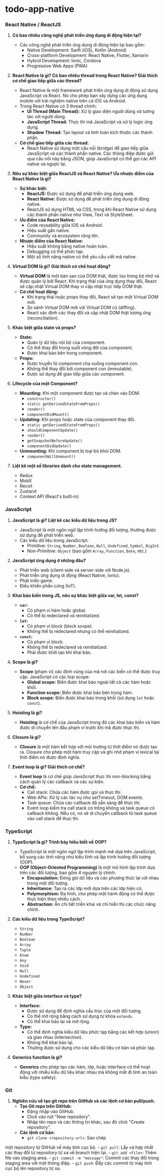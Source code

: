 # todo-app-native

### React Native / ReactJS

1. **Có bao nhiêu công nghệ phát triển ứng dụng di động hiện tại?**
   - Các công nghệ phát triển ứng dụng di động hiện tại bao gồm:
     - Native Development: Swift (iOS), Kotlin (Android)
     - Cross-platform Development: React Native, Flutter, Xamarin
     - Hybrid Development: Ionic, Cordova
     - Progressive Web Apps (PWA)

2. **React Native là gì? Có bao nhiêu thread trong React Native? Giải thích cơ chế giao tiếp giữa các thread?**
   - React Native là một framework phát triển ứng dụng di động sử dụng JavaScript và React. Nó cho phép bạn xây dựng các ứng dụng mobile với trải nghiệm native trên cả iOS và Android.
   - Trong React Native có 3 thread chính:
     - **UI Thread (Main Thread):** Xử lý giao diện người dùng và tương tác với người dùng.
     - **JavaScript Thread:** Thực thi mã JavaScript và xử lý logic ứng dụng.
     - **Shadow Thread:** Tạo layout và tính toán kích thước các thành phần.
   - **Cơ chế giao tiếp giữa các thread:**
     - React Native sử dụng một cầu nối (bridge) để giao tiếp giữa JavaScript và các thành phần native. Các thông điệp được gửi qua cầu nối này bằng JSON, giúp JavaScript có thể gọi các API native và ngược lại.

3. **Nêu sự khác biệt giữa ReactJS và React Native? Ưu nhược điểm của React Native là gì?**
   - **Sự khác biệt:**
     - **ReactJS:** Được sử dụng để phát triển ứng dụng web.
     - **React Native:** Được sử dụng để phát triển ứng dụng di động native.
     - ReactJS sử dụng HTML và CSS, trong khi React Native sử dụng các thành phần native như View, Text và StyleSheet.
   - **Ưu điểm của React Native:**
     - Code reusability giữa iOS và Android.
     - Hiệu suất gần native.
     - Community và ecosystem rộng lớn.
   - **Nhược điểm của React Native:**
     - Hiệu suất không bằng native hoàn toàn.
     - Debugging có thể phức tạp.
     - Một số tính năng native có thể yêu cầu viết mã native.

4. **Virtual DOM là gì? Giải thích cơ chế hoạt động?**
   - **Virtual DOM** là một bản sao của DOM thật, được lưu trong bộ nhớ và được quản lý bởi React. Khi trạng thái của ứng dụng thay đổi, React sẽ cập nhật Virtual DOM thay vì cập nhật trực tiếp DOM thật.
   - **Cơ chế hoạt động:**
     - Khi trạng thái hoặc props thay đổi, React sẽ tạo một Virtual DOM mới.
     - So sánh Virtual DOM mới với Virtual DOM cũ (diffing).
     - React xác định các thay đổi và cập nhật DOM thật tương ứng (reconciliation).

5. **Khác biệt giữa state và props?**
   - **State:** 
     - Quản lý dữ liệu nội bộ của component.
     - Có thể thay đổi trong suốt vòng đời của component.
     - Được khai báo bên trong component.
   - **Props:**
     - Được truyền từ component cha xuống component con.
     - Không thể thay đổi bởi component con (immutable).
     - Được sử dụng để giao tiếp giữa các component.

6. **Lifecycle của một Component?**
   - **Mounting:** Khi một component được tạo và chèn vào DOM.
     - `constructor()`
     - `static getDerivedStateFromProps()`
     - `render()`
     - `componentDidMount()`
   - **Updating:** Khi props hoặc state của component thay đổi.
     - `static getDerivedStateFromProps()`
     - `shouldComponentUpdate()`
     - `render()`
     - `getSnapshotBeforeUpdate()`
     - `componentDidUpdate()`
   - **Unmounting:** Khi component bị loại bỏ khỏi DOM.
     - `componentWillUnmount()`

7. **Liệt kê một số libraries dành cho state management.**
   - Redux
   - MobX
   - Recoil
   - Zustand
   - Context API (React's built-in)

### JavaScript

1. **JavaScript là gì? Liệt kê các kiểu dữ liệu trong JS?**
   - JavaScript là một ngôn ngữ lập trình hướng đối tượng, thường được sử dụng để phát triển web.
   - Các kiểu dữ liệu trong JavaScript:
     - Primitive: `String`, `Number`, `Boolean`, `Null`, `Undefined`, `Symbol`, `BigInt`
     - Non-Primitive: `Object` (bao gồm `Array`, `Function`, `Date`, etc.)

2. **JavaScript ứng dụng ở những đâu?**
   - Phát triển web (client-side và server-side với Node.js).
   - Phát triển ứng dụng di động (React Native, Ionic).
   - Phát triển game.
   - Điều khiển phần cứng (IoT).

3. **Khai báo biến trong JS, nêu sự khác biệt giữa var, let, const?**
   - **`var`:** 
     - Có phạm vi hàm hoặc global.
     - Có thể bị redeclared và reinitialized.
   - **`let`:**
     - Có phạm vi block (block scope).
     - Không thể bị redeclared nhưng có thể reinitialized.
   - **`const`:**
     - Có phạm vi block.
     - Không thể bị redeclared và reinitialized.
     - Phải được khởi tạo khi khai báo.

4. **Scope là gì?**
   - **Scope** (phạm vi) xác định vùng của mã nơi các biến có thể được truy cập. JavaScript có các loại scope:
     - **Global scope:** Biến được khai báo ngoài tất cả các hàm hoặc khối.
     - **Function scope:** Biến được khai báo bên trong hàm.
     - **Block scope:** Biến được khai báo trong khối (sử dụng `let` hoặc `const`).

5. **Hoisting là gì?**
   - **Hoisting** là cơ chế của JavaScript trong đó các khai báo biến và hàm được di chuyển lên đầu phạm vi trước khi mã được thực thi.

6. **Closure là gì?**
   - **Closure** là một hàm kết hợp với môi trường từ thời điểm nó được tạo ra. Closure cho phép một hàm truy cập và ghi nhớ phạm vi lexical tại thời điểm nó được định nghĩa.

7. **Event loop là gì? Giải thích cơ chế?**
   - **Event loop** là cơ chế giúp JavaScript thực thi non-blocking bằng cách quản lý các callback và các sự kiện. 
   - **Cơ chế:**
     - Call stack: Chứa các hàm được gọi và thực thi.
     - Web APIs: Xử lý các tác vụ như setTimeout, DOM events.
     - Task queue: Chứa các callback đã sẵn sàng để thực thi.
     - Event loop kiểm tra call stack có trống không và task queue có callback không. Nếu có, nó sẽ di chuyển callback từ task queue vào call stack để thực thi.

### TypeScript

1. **TypeScript là gì? Trình bày hiểu biết về OOP?**
   - TypeScript là một ngôn ngữ lập trình mạnh mẽ dựa trên JavaScript, bổ sung các tính năng như kiểu tĩnh và lập trình hướng đối tượng (OOP).
   - **OOP (Object-Oriented Programming)** là một mô hình lập trình dựa trên các đối tượng, bao gồm 4 nguyên lý chính:
     - **Encapsulation:** Đóng gói dữ liệu và các phương thức lại với nhau trong một đối tượng.
     - **Inheritance:** Tạo ra các lớp mới dựa trên các lớp hiện có.
     - **Polymorphism:** Đa hình, cho phép một hành động có thể được thực hiện theo nhiều cách.
     - **Abstraction:** Ẩn chi tiết triển khai và chỉ hiển thị các chức năng chính.

2. **Các kiểu dữ liệu trong TypeScript?**
   - `String`
   - `Number`
   - `Boolean`
   - `Array`
   - `Tuple`
   - `Enum`
   - `Any`
   - `Void`
   - `Null`
   - `Undefined`
   - `Never`
   - `Object`

3. **Khác biệt giữa interface và type?**
   - **Interface:**
     - Được sử dụng để định nghĩa cấu trúc của một đối tượng.
     - Có thể mở rộng bằng cách sử dụng từ khóa `extends`.
     - Có thể khai báo lại và mở rộng.
   - **Type:**
     - Có thể định nghĩa kiểu dữ liệu phức tạp bằng các kết hợp (union) và giao nhau (intersection).
     - Không thể khai báo lại.
     - Thường được sử dụng cho các kiểu dữ liệu cơ bản và phức tạp.

4. **Generics function là gì?**
   - **Generics** cho phép tạo các hàm, lớp, hoặc interface có thể hoạt động với nhiều kiểu dữ liệu khác nhau mà không mất đi tính an toàn kiểu (type safety).

### Git

1. **Nghiên cứu về tạo git repo trên GitHub và các lệnh cơ bản pull/push.**
   - **Tạo Git repo trên GitHub:**
     - Đăng nhập vào GitHub.
     - Click vào nút "New repository".
     - Nhập tên repo và các thông tin khác, sau đó click "Create repository".
   - **Các lệnh cơ bản:**
     - `git clone <repository-url>`: Sao chép

 một repository từ GitHub về máy tính cục bộ.
     - `git pull`: Lấy và hợp nhất các thay đổi từ repository từ xa về branch hiện tại.
     - `git add <file>`: Thêm file vào staging area.
     - `git commit -m "message"`: Commit các thay đổi trong staging area với một thông điệp.
     - `git push`: Đẩy các commit từ máy tính cục bộ lên repository từ xa.